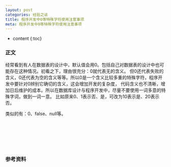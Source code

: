 ```yaml
---
layout: post
categories: 经验之谈
title: 程序开发中0等特殊字符使用注意事项
meta: 程序开发中0等特殊字符使用注意事项
---
```

* content
{:toc}

### 正文

经常看到有人在数据表的设计中，默认值会用0。包括自己对数据表的设计中也可能存在这种情况。初看之下，理由很充分：0就代表无的含义。
但0还代表失败的含义，0还代表为空的含义等等。所以0是一个含义比较多重的特殊字符，程序开发中要针对0辨别它确切的含义，这会增加开发的复杂度，
代码含义也不清晰，增加日后维护的成本。所以在数据库设计与程序开发中，尽量不要使用一词多意的特殊字词，做到一词一意。
比如原来0、1表示否、是，可改为10表示是、20表示否。

类似的有：0、false、null等。


<br/><br/><br/><br/><br/>
### 参考资料



